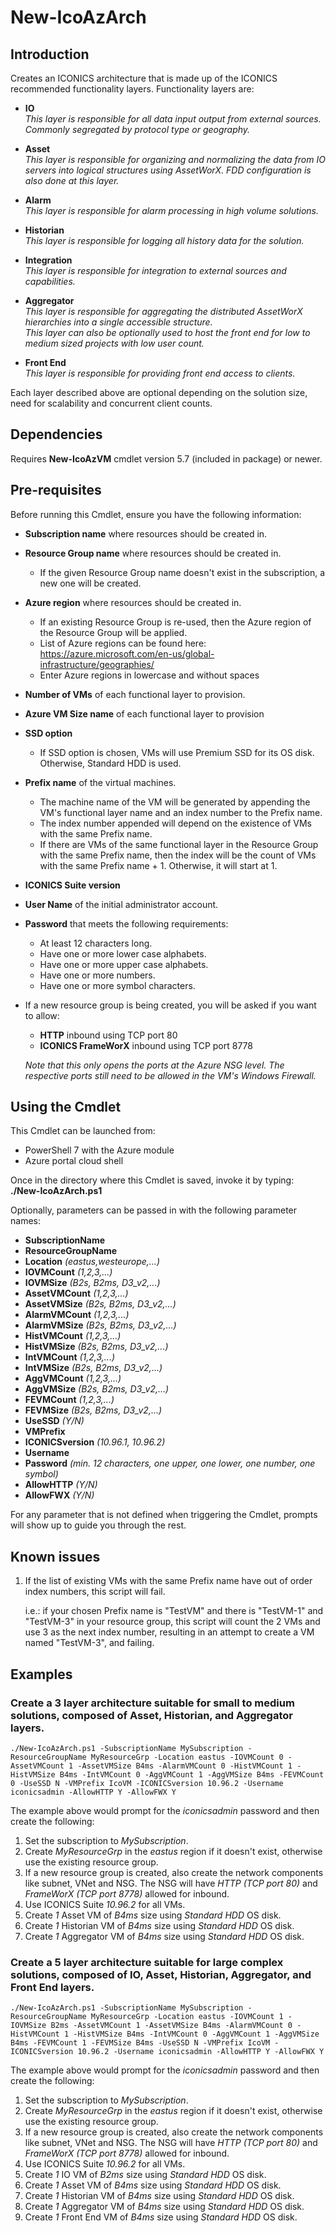 # New-IcoAzArch
## Introduction  

Creates an ICONICS architecture that is made up of the ICONICS recommended functionality layers. Functionality layers are:
- **IO**  
    *This layer is responsible for all data input output from external sources. Commonly segregated by protocol type or geography.*

- **Asset**  
    *This layer is responsible for organizing and normalizing the data from IO servers into logical structures using AssetWorX. FDD configuration is also done at this layer.*  

- **Alarm**  
    *This layer is responsible for alarm processing in high volume solutions.*

- **Historian**  
    *This layer is responsible for logging all history data for the solution.*

- **Integration**  
    *This layer is responsible for integration to external sources and capabilities.*

- **Aggregator**  
    *This layer is responsible for aggregating the distributed AssetWorX hierarchies into a single accessible structure.  
    This layer can also be optionally used to host the front end for low to medium sized projects with low user count.*

- **Front End**  
    *This layer is responsible for providing front end access to clients.*

Each layer described above are optional depending on the solution size, need for scalability and concurrent client counts.  

## Dependencies  
Requires **New-IcoAzVM** cmdlet version 5.7 (included in package) or newer.  

## Pre-requisites  
Before running this Cmdlet, ensure you have the following information:  
- **Subscription name** where resources should be created in.  
- **Resource Group name** where resources should be created in.  
    - If the given Resource Group name doesn't exist in the subscription, a new one will be created.  
- **Azure region** where resources should be created in.  
    - If an existing Resource Group is re-used, then the Azure region of the Resource Group will be applied.  
    - List of Azure regions can be found here: https://azure.microsoft.com/en-us/global-infrastructure/geographies/
    - Enter Azure regions in lowercase and without spaces
- **Number of VMs** of each functional layer to provision.  
- **Azure VM Size name** of each functional layer to provision
- **SSD option**
    - If SSD option is chosen, VMs will use Premium SSD for its OS disk. Otherwise, Standard HDD is used.
- **Prefix name** of the virtual machines.  
    - The machine name of the VM will be generated by appending the VM's functional layer name and an index number to the Prefix name.  
    - The index number appended will depend on the existence of VMs with the same Prefix name.  
    - If there are VMs of the same functional layer in the Resource Group with the same Prefix name, then the index will be the count of VMs with the same Prefix name + 1. Otherwise, it will start at 1.  
- **ICONICS Suite version**
- **User Name** of the initial administrator account.  
- **Password** that meets the following requirements:  
    - At least 12 characters long.
    - Have one or more lower case alphabets.  
    - Have one or more upper case alphabets.  
    - Have one or more numbers.  
    - Have one or more symbol characters. 
- If a new resource group is being created, you will be asked if you want to allow:  
    - **HTTP** inbound using TCP port 80  
    - **ICONICS FrameWorX** inbound using TCP port 8778  
    
    *Note that this only opens the ports at the Azure NSG level. The respective ports still need to be allowed in the VM's Windows Firewall.*  

## Using the Cmdlet  
This Cmdlet can be launched from:  
- PowerShell 7 with the Azure module
- Azure portal cloud shell  

Once in the directory where this Cmdlet is saved, invoke it by typing: **./New-IcoAzArch.ps1**  

Optionally, parameters can be passed in with the following parameter names:
- **SubscriptionName**  
- **ResourceGroupName**  
- **Location** *(eastus,westeurope,...)*  
- **IOVMCount** *(1,2,3,...)*  
- **IOVMSize** *(B2s, B2ms, D3_v2,...)*  
- **AssetVMCount** *(1,2,3,...)*  
- **AssetVMSize** *(B2s, B2ms, D3_v2,...)*  
- **AlarmVMCount** *(1,2,3,...)*  
- **AlarmVMSize** *(B2s, B2ms, D3_v2,...)*  
- **HistVMCount** *(1,2,3,...)*  
- **HistVMSize** *(B2s, B2ms, D3_v2,...)*  
- **IntVMCount** *(1,2,3,...)*  
- **IntVMSize** *(B2s, B2ms, D3_v2,...)*  
- **AggVMCount** *(1,2,3,...)*  
- **AggVMSize** *(B2s, B2ms, D3_v2,...)*  
- **FEVMCount** *(1,2,3,...)*  
- **FEVMSize** *(B2s, B2ms, D3_v2,...)*  
- **UseSSD** *(Y/N)*  
- **VMPrefix**  
- **ICONICSversion** *(10.96.1, 10.96.2)*  
- **Username**  
- **Password** *(min. 12 characters, one upper, one lower, one number, one symbol)*  
- **AllowHTTP** *(Y/N)*  
- **AllowFWX** *(Y/N)*  

For any parameter that is not defined when triggering the Cmdlet, prompts will show up to guide you through the rest.  

## Known issues  
1. If the list of existing VMs with the same Prefix name have out of order index numbers, this script will fail.  
        
    i.e.: if your chosen Prefix name is "TestVM" and there is "TestVM-1" and "TestVM-3" in your resource group, this script will count the 2 VMs and use 3 as the next index number, resulting in an attempt to create a VM named "TestVM-3", and failing.  

## Examples  
### Create a 3 layer architecture suitable for small to medium solutions, composed of Asset, Historian, and Aggregator layers.  

    ./New-IcoAzArch.ps1 -SubscriptionName MySubscription -ResourceGroupName MyResourceGrp -Location eastus -IOVMCount 0 -AssetVMCount 1 -AssetVMSize B4ms -AlarmVMCount 0 -HistVMCount 1 -HistVMSize B4ms -IntVMCount 0 -AggVMCount 1 -AggVMSize B4ms -FEVMCount 0 -UseSSD N -VMPrefix IcoVM -ICONICSversion 10.96.2 -Username iconicsadmin -AllowHTTP Y -AllowFWX Y  

The example above would prompt for the *iconicsadmin* password and then create the following:  
1. Set the subscription to *MySubscription*.  
1. Create *MyResourceGrp* in the *eastus* region if it doesn't exist, otherwise use the existing resource group.  
1. If a new resource group is created, also create the network components like subnet, VNet and NSG. The NSG will have *HTTP (TCP port 80)* and *FrameWorX (TCP port 8778)* allowed for inbound.  
1. Use ICONICS Suite *10.96.2* for all VMs.  
1. Create *1* Asset VM of *B4ms* size using *Standard HDD* OS disk.  
1. Create *1* Historian VM of *B4ms* size using *Standard HDD* OS disk.  
1. Create *1* Aggregator VM of *B4ms* size using *Standard HDD* OS disk.  

### Create a 5 layer architecture suitable for large complex solutions, composed of IO, Asset, Historian, Aggregator, and Front End layers.

    ./New-IcoAzArch.ps1 -SubscriptionName MySubscription -ResourceGroupName MyResourceGrp -Location eastus -IOVMCount 1 -IOVMSize B2ms -AssetVMCount 1 -AssetVMSize B4ms -AlarmVMCount 0 -HistVMCount 1 -HistVMSize B4ms -IntVMCount 0 -AggVMCount 1 -AggVMSize B4ms -FEVMCount 1 -FEVMSize B4ms -UseSSD N -VMPrefix IcoVM -ICONICSversion 10.96.2 -Username iconicsadmin -AllowHTTP Y -AllowFWX Y  

The example above would prompt for the *iconicsadmin* password and then create the following:  
1. Set the subscription to *MySubscription*.  
1. Create *MyResourceGrp* in the *eastus* region if it doesn't exist, otherwise use the existing resource group.  
1. If a new resource group is created, also create the network components like subnet, VNet and NSG. The NSG will have *HTTP (TCP port 80)* and *FrameWorX (TCP port 8778)* allowed for inbound.  
1. Use ICONICS Suite *10.96.2* for all VMs.  
1. Create *1* IO VM of *B2ms* size using *Standard HDD* OS disk.  
1. Create *1* Asset VM of *B4ms* size using *Standard HDD* OS disk.  
1. Create *1* Historian VM of *B4ms* size using *Standard HDD* OS disk.  
1. Create *1* Aggregator VM of *B4ms* size using *Standard HDD* OS disk.  
1. Create *1* Front End VM of *B4ms* size using *Standard HDD* OS disk.  